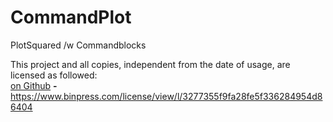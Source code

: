 # CommandPlot  
PlotSquared /w Commandblocks  
  
  
This project and all copies, independent from the date of usage, are licensed as followed:  
[on Github](https://github.com/Rich-Bar/CommandPlot/wiki/Licence) **-** https://www.binpress.com/license/view/l/3277355f9fa28fe5f336284954d86404

